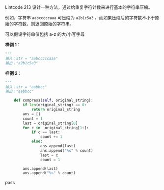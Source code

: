 Lintcode 213
设计一种方法，通过给重复字符计数来进行基本的字符串压缩。

例如，字符串 `aabcccccaaa` 可压缩为 `a2b1c5a3` 。而如果压缩后的字符数不小于原始的字符数，则返回原始的字符串。

可以假设字符串仅包括 a-z 的大/小写字母

**样例 1：**
```python
"""
输入：str = "aabcccccaaa"
输出："a2b1c5a3"
```
**样例 2：**
```python
"""
输入：str = "aabbcc"
输出："aabbcc"
```


```python
    def compress(self, original_string):
        if len(original_string) == 0:
            return original_string
        ans = []
        count = 1
        last = original_string[0]
        for c in  original_string[1:]:
            if c == last:
                count += 1
            else:
                ans.append(last)
                ans.append("%s" % count)
                last = c
                count = 1

        ans.append(last)
        ans.append("%s" % count)
```
pass